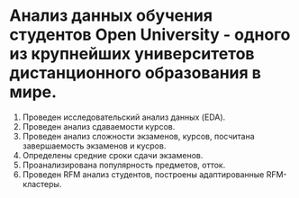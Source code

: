 # Анализ данных обучения студентов Open University - одного из крупнейших университетов дистанционного образования в мире.
<ol>
<li>Проведен исследовательский анализ данных (EDA).</li>
<li>Проведен анализ сдаваемости курсов.</li>
<li>Проведен анализ сложности экзаменов, курсов, посчитана завершаемость экзаменов и кусров.</li>
<li>Определены средние сроки сдачи экзаменов.</li>
<li>Проанализирована популярность предметов, отток.</li>
<li>Проведен RFM анализ студентов, построены адаптированные RFM-кластеры.</li>
